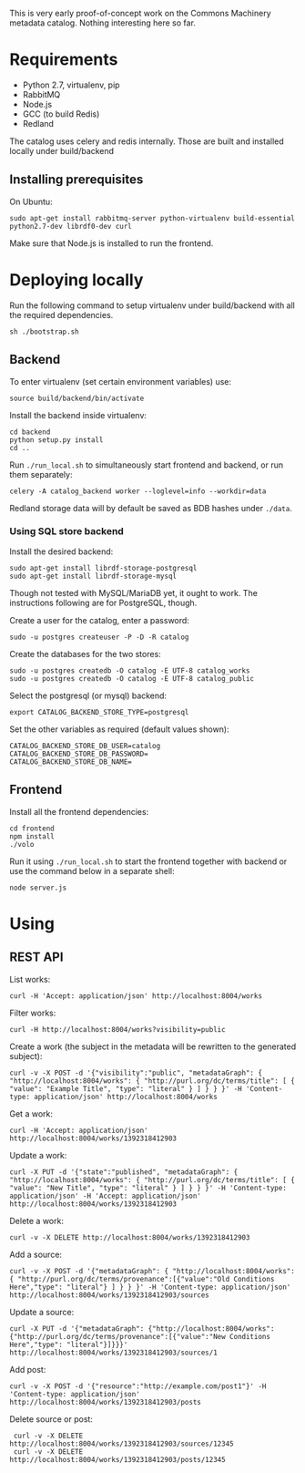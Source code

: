 This is very early proof-of-concept work on the Commons Machinery metadata catalog. Nothing interesting here so far.

Requirements
============

* Python 2.7, virtualenv, pip
* RabbitMQ
* Node.js
* GCC (to build Redis)
* Redland

The catalog uses celery and redis internally. Those are built and installed locally under build/backend

Installing prerequisites
------------------------

On Ubuntu:

    sudo apt-get install rabbitmq-server python-virtualenv build-essential python2.7-dev librdf0-dev curl 

Make sure that Node.js is installed to run the frontend.

Deploying locally
=================

Run the following command to setup virtualenv under build/backend with all the required dependencies.

    sh ./bootstrap.sh

Backend
-------

To enter virtualenv (set certain environment variables) use:

    source build/backend/bin/activate

Install the backend inside virtualenv:

    cd backend
    python setup.py install
    cd ..

Run `./run_local.sh` to simultaneously start frontend and backend, or run them separately:

    celery -A catalog_backend worker --loglevel=info --workdir=data

Redland storage data will by default be saved as BDB hashes under `./data`.


### Using SQL store backend

Install the desired backend:

    sudo apt-get install librdf-storage-postgresql
    sudo apt-get install librdf-storage-mysql

Though not tested with MySQL/MariaDB yet, it ought to work.  The
instructions following are for PostgreSQL, though.

Create a user for the catalog, enter a password:

    sudo -u postgres createuser -P -D -R catalog

Create the databases for the two stores:

    sudo -u postgres createdb -O catalog -E UTF-8 catalog_works
    sudo -u postgres createdb -O catalog -E UTF-8 catalog_public

Select the postgresql (or mysql) backend:

    export CATALOG_BACKEND_STORE_TYPE=postgresql

Set the other variables as required (default values shown):

    CATALOG_BACKEND_STORE_DB_USER=catalog
    CATALOG_BACKEND_STORE_DB_PASSWORD=
    CATALOG_BACKEND_STORE_DB_NAME=


Frontend
--------

Install all the frontend dependencies:

    cd frontend
    npm install
    ./volo

Run it using `./run_local.sh` to start the frontend together with backend or use the command below
in a separate shell:

    node server.js


Using
=====

REST API
--------

List works:

    curl -H 'Accept: application/json' http://localhost:8004/works

Filter works:

    curl -H http://localhost:8004/works?visibility=public

Create a work (the subject in the metadata will be rewritten to the
generated subject):

    curl -v -X POST -d '{"visibility":"public", "metadataGraph": { "http://localhost:8004/works": { "http://purl.org/dc/terms/title": [ { "value": "Example Title", "type": "literal" } ] } } }' -H 'Content-type: application/json' http://localhost:8004/works

Get a work:

    curl -H 'Accept: application/json' http://localhost:8004/works/1392318412903

Update a work:

    curl -X PUT -d '{"state":"published", "metadataGraph": { "http://localhost:8004/works": { "http://purl.org/dc/terms/title": [ { "value": "New Title", "type": "literal" } ] } } }' -H 'Content-type: application/json' -H 'Accept: application/json' http://localhost:8004/works/1392318412903

Delete a work:

    curl -v -X DELETE http://localhost:8004/works/1392318412903

Add a source:

    curl -v -X POST -d '{"metadataGraph": { "http://localhost:8004/works": { "http://purl.org/dc/terms/provenance":[{"value":"Old Conditions Here","type": "literal"} ] } } }' -H 'Content-type: application/json' http://localhost:8004/works/1392318412903/sources

Update a source:

    curl -X PUT -d '{"metadataGraph": {"http://localhost:8004/works": {"http://purl.org/dc/terms/provenance":[{"value":"New Conditions Here","type": "literal"}]}}}' http://localhost:8004/works/1392318412903/sources/1

Add post:

    curl -v -X POST -d '{"resource":"http://example.com/post1"}' -H 'Content-type: application/json' http://localhost:8004/works/1392318412903/posts

Delete source or post:

     curl -v -X DELETE http://localhost:8004/works/1392318412903/sources/12345
     curl -v -X DELETE http://localhost:8004/works/1392318412903/posts/12345
